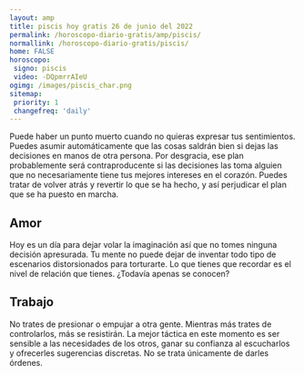 ```yaml
---
layout: amp
title: piscis hoy gratis 26 de junio del 2022 
permalink: /horoscopo-diario-gratis/amp/piscis/
normallink: /horoscopo-diario-gratis/piscis/
home: FALSE
horoscopo:
 signo: piscis
 video: -DQpmrrAIeU
ogimg: /images/piscis_char.png
sitemap:
 priority: 1
 changefreq: 'daily'
---
```



Puede haber un punto muerto cuando no quieras expresar tus sentimientos. Puedes asumir automáticamente que las cosas saldrán bien si dejas las decisiones en manos de otra persona. Por desgracia, ese plan probablemente será contraproducente si las decisiones las toma alguien que no necesariamente tiene tus mejores intereses en el corazón. Puedes tratar de volver atrás y revertir lo que se ha hecho, y así perjudicar el plan que se ha puesto en marcha.

## Amor

Hoy es un día para dejar volar la imaginación así que no tomes ninguna decisión apresurada. Tu mente no puede dejar de inventar todo tipo de escenarios distorsionados para torturarte. Lo que tienes que recordar es el nivel de relación que tienes. ¿Todavía apenas se conocen?

## Trabajo

No trates de presionar o empujar a otra gente. Mientras más trates de controlarlos, más se resistirán. La mejor táctica en este momento es ser sensible a las necesidades de los otros, ganar su confianza al escucharlos y ofrecerles sugerencias discretas. No se trata únicamente de darles órdenes.